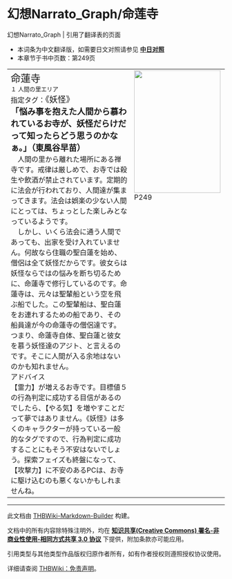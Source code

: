 # 幻想Narrato_Graph/命莲寺

<!-- source html: G:\repos\THBWiki-Markdown-Builder\THBWikiMarkdown\Temp\main\2\28\ns0%3A%E5%B9%BB%E6%83%B3Narrato_Graph%2F%E5%91%BD%E8%8E%B2%E5%AF%BA.html -->

幻想Narrato_Graph | 引用了翻译表的页面

- 本词条为中文翻译版，如需要日文对照请参见 **[中日对照](./幻想Narrato_Graph-命莲寺-中日对照.md)** 
- 本章节于书中页数：第249页

  
  

  


<table><tbody><tr align="left" valign="top"><td style="min-width:200px;"><div class="tt-jah tt-type-setting" lang="ja"><div class="poem"><big><big>命蓮寺</big></big></div></div><div class="tt-ja tt-type-setting" lang="ja"><div class="poem"><small>１ 人間の里エリア</small></div></div><div class="tt-ja tt-type-setting" lang="ja"><div class="poem">指定タグ：<big>《妖怪》</big></div></div><div class="tt-ja tt-type-setting" lang="ja"><div class="poem"><big><b>「悩み事を抱えた人間から慕われているお寺が、妖怪だらけだって知ったらどう思うのかなぁ。」（東風谷早苗）</b></big></div></div><div class="tt-ja tt-type-setting" lang="ja"><div class="poem">　人間の里から離れた場所にある禅寺です。戒律は厳しめで、お寺では殺生や飲酒が禁止されています。定期的に法会が行われており、人間達が集まってきます。法会は娯楽の少ない人間にとっては、ちょっとした楽しみとなっているようです。<br>　しかし、いくら法会に通う人間であっても、出家を受け入れていません。何故なら住職の聖白蓮を始め、僧侶は全て妖怪だからです。彼女らは妖怪ならではの悩みを断ち切るために、命蓮寺で修行しているのです。命蓮寺は、元々は聖輦船という空を飛ぶ船でした。この聖輦船は、聖白蓮をお連れするための船であり、その船員達が今の命蓮寺の僧侶達です。つまり、命蓮寺自体、聖白蓮と彼女を慕う妖怪達のアジト、と言えるのです。そこに人間が入る余地はないのかも知れません。</div></div><div class="tt-jah tt-type-setting" lang="ja"><div class="poem">アドバイス</div></div><div class="tt-ja tt-type-setting" lang="ja"><div class="poem">【霊力】が増えるお寺です。目標値５の行為判定に成功する目信があるのでしたら、【やる気】を増やすことだって夢ではありません。《妖怪》は多くのキャラクターが持っている一般的なタグですので、行為判定に成功することにもそう不安はないでしょう。探索フェイズも終盤になって、【攻撃力】に不安のあるPCは、お寺に駆け込むのも悪くないかもしれませんね。</div></div></td><td width="200px"><div class="thumb tleft"><div class="thumbinner" style="width:202px;"><a href="./文件-幻想Narrato_Graph（命莲寺）.jpg.md" class="image"><img alt="" src="https://upload.thwiki.cc/thumb/6/62/%E5%B9%BB%E6%83%B3Narrato_Graph%EF%BC%88%E5%91%BD%E8%8E%B2%E5%AF%BA%EF%BC%89.jpg/200px-%E5%B9%BB%E6%83%B3Narrato_Graph%EF%BC%88%E5%91%BD%E8%8E%B2%E5%AF%BA%EF%BC%89.jpg" decoding="async" loading="lazy" width="200" height="284" class="thumbimage" srcset="https://upload.thwiki.cc/thumb/6/62/%E5%B9%BB%E6%83%B3Narrato_Graph%EF%BC%88%E5%91%BD%E8%8E%B2%E5%AF%BA%EF%BC%89.jpg/300px-%E5%B9%BB%E6%83%B3Narrato_Graph%EF%BC%88%E5%91%BD%E8%8E%B2%E5%AF%BA%EF%BC%89.jpg 1.5x, https://upload.thwiki.cc/thumb/6/62/%E5%B9%BB%E6%83%B3Narrato_Graph%EF%BC%88%E5%91%BD%E8%8E%B2%E5%AF%BA%EF%BC%89.jpg/400px-%E5%B9%BB%E6%83%B3Narrato_Graph%EF%BC%88%E5%91%BD%E8%8E%B2%E5%AF%BA%EF%BC%89.jpg 2x" data-file-width="1444" data-file-height="2048"></a>  <div class="thumbcaption"><div class="magnify"><a href="./文件-幻想Narrato_Graph（命莲寺）.jpg.md" class="internal" title="放大"></a></div>P249</div></div></div></td></tr></tbody></table>






---

此文档由 [THBWiki-Markdown-Builder](https://github.com/Delsin-Yu/THBWiki-Markdown-Builder) 构建。

文档中的所有内容除特殊注明外，均在 [**知识共享(Creative Commons) 署名-非商业性使用-相同方式共享 3.0 协议**](https://creativecommons.org/licenses/by-sa/3.0/deed.zh-hans) 下提供，附加条款亦可能应用。

引用类型与其他类型作品版权归原作者所有，如有作者授权则遵照授权协议使用。

详细请查阅 [THBWiki：免责声明](https://thbwiki.cc/THBWiki:%E5%85%8D%E8%B4%A3%E5%A3%B0%E6%98%8E)。

